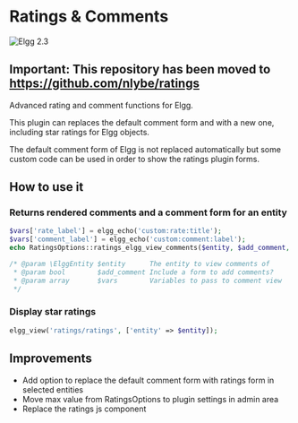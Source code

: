 Ratings & Comments
==================

![Elgg 2.3](https://img.shields.io/badge/Elgg-2.3-orange.svg?style=flat-square)

## Important: This repository has been moved to https://github.com/nlybe/ratings

Advanced rating and comment functions for Elgg.

This plugin can replaces the default comment form and with a new one, including star ratings for Elgg objects. 

The default comment form of Elgg is not replaced automatically but some custom code can be used in order to show the ratings plugin forms.


## How to use it

### Returns rendered comments and a comment form for an entity

```php
$vars['rate_label'] = elgg_echo('custom:rate:title');
$vars['comment_label'] = elgg_echo('custom:comment:label');
echo RatingsOptions::ratings_elgg_view_comments($entity, $add_comment, $vars);

/* @param \ElggEntity $entity      The entity to view comments of
 * @param bool        $add_comment Include a form to add comments?
 * @param array       $vars        Variables to pass to comment view
 */
```

### Display star ratings

```php
elgg_view('ratings/ratings', ['entity' => $entity]);
```



## Improvements
- Add option to replace the default comment form with ratings form in selected entities
- Move max value from RatingsOptions to plugin settings in admin area
- Replace the ratings js component

